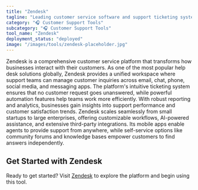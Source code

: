 ```yaml
---
title: "Zendesk"
tagline: "Leading customer service software and support ticketing system"
category: "🎧 Customer Support Tools"
subcategory: "🎧 Customer Support Tools"
tool_name: "Zendesk"
deployment_status: "deployed"
image: "/images/tools/zendesk-placeholder.jpg"
---
```

Zendesk is a comprehensive customer service platform that transforms how businesses interact with their customers. As one of the most popular help desk solutions globally, Zendesk provides a unified workspace where support teams can manage customer inquiries across email, chat, phone, social media, and messaging apps. The platform's intuitive ticketing system ensures that no customer request goes unanswered, while powerful automation features help teams work more efficiently. With robust reporting and analytics, businesses gain insights into support performance and customer satisfaction trends. Zendesk scales seamlessly from small startups to large enterprises, offering customizable workflows, AI-powered assistance, and extensive third-party integrations. Its mobile apps enable agents to provide support from anywhere, while self-service options like community forums and knowledge bases empower customers to find answers independently.
## Get Started with Zendesk

Ready to get started? Visit [Zendesk](https://zendesk.com) to explore the platform and begin using this tool.
